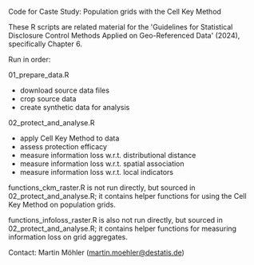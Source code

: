 Code for Caste Study: Population grids with the Cell Key Method

These R scripts are related material for the 'Guidelines for Statistical Disclosure Control Methods Applied on Geo-Referenced Data' (2024), specifically Chapter 6.

Run in order:

01_prepare_data.R
  - download source data files
  - crop source data 
  - create synthetic data for analysis

02_protect_and_analyse.R
  - apply Cell Key Method to data
  - assess protection efficacy
  - measure information loss w.r.t. distributional distance
  - measure information loss w.r.t. spatial association
  - measure information loss w.r.t. local indicators

functions_ckm_raster.R is not run directly, but sourced in 02_protect_and_analyse.R; it contains helper functions for using the Cell Key Method on population grids.

functions_infoloss_raster.R is also not run directly, but sourced in 02_protect_and_analyse.R; it contains helper functions for measuring information loss on grid aggregates.

Contact: Martin Möhler (martin.moehler@destatis.de)
